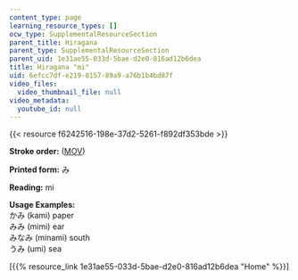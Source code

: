 ```yaml
---
content_type: page
learning_resource_types: []
ocw_type: SupplementalResourceSection
parent_title: Hiragana
parent_type: SupplementalResourceSection
parent_uid: 1e31ae55-033d-5bae-d2e0-816ad12b6dea
title: Hiragana "mi"
uid: 6efcc7df-e219-8157-89a9-a76b1b4bd87f
video_files:
  video_thumbnail_file: null
video_metadata:
  youtube_id: null
---
```


{{< resource f6242516-198e-37d2-5261-f892df353bde >}}

**Stroke order:** ([MOV](http://www.archive.org/download/MITRES21F.01S10_HIRAGANA_CHARACTERS/0463.mov))

**Printed form:** み

**Reading:** mi

**Usage Examples:**  
かみ (kami) paper  
みみ (mimi) ear  
みなみ (minami) south  
うみ (umi) sea

  
\[{{% resource_link 1e31ae55-033d-5bae-d2e0-816ad12b6dea "Home" %}}\]
